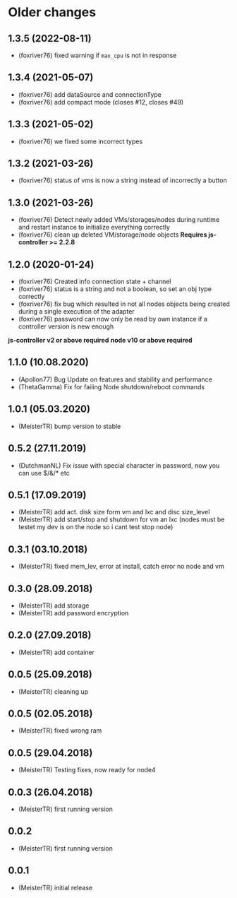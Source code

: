 # Older changes
## 1.3.5 (2022-08-11)
* (foxriver76) fixed warning if `max_cpu` is not in response

## 1.3.4 (2021-05-07)
* (foxriver76) add dataSource and connectionType
* (foxriver76) add compact mode (closes #12, closes #49)

## 1.3.3 (2021-05-02)
* (foxriver76) we fixed some incorrect types

## 1.3.2 (2021-03-26)
* (foxriver76) status of vms is now a string instead of incorrectly a button

## 1.3.0 (2021-03-26)
* (foxriver76) Detect newly added VMs/storages/nodes during runtime and restart instance to initialize everything correctly
* (foxriver76) clean up deleted VM/storage/node objects
__Requires js-controller >= 2.2.8__

## 1.2.0 (2020-01-24)
* (foxriver76) Created info connection state + channel
* (foxriver76) status is a string and not a boolean, so set an obj type correctly
* (foxriver76) fix bug which resulted in not all nodes objects being created during a single execution of the adapter
* (foxriver76) password can now only be read by own instance if a controller version is new enough

__js-controller v2  or above required__
__node v10 or above required__

## 1.1.0 (10.08.2020)
* (Apollon77) Bug Update on features and stability and performance
* (ThetaGamma) Fix for failing Node shutdown/reboot commands

## 1.0.1 (05.03.2020)
* (MeisterTR) bump version to stable

## 0.5.2 (27.11.2019)
* (DutchmanNL) Fix issue with special character in password, now you can use $/&/* etc

## 0.5.1 (17.09.2019)
* (MeisterTR) add act. disk size form vm and lxc and disc size_level
* (MeisterTR) add start/stop and shutdown for vm an lxc (nodes must be testet my dev is on the node so i cant test stop node)

## 0.3.1 (03.10.2018)
* (MeisterTR) fixed mem_lev, error at install, catch error no node and vm

## 0.3.0 (28.09.2018)
* (MeisterTR) add storage
* (MeisterTR) add password encryption

## 0.2.0 (27.09.2018)
* (MeisterTR) add container

## 0.0.5 (25.09.2018)
* (MeisterTR) cleaning up

## 0.0.5 (02.05.2018)
* (MeisterTR) fixed wrong ram

## 0.0.5 (29.04.2018)
* (MeisterTR) Testing fixes, now ready for node4

## 0.0.3 (26.04.2018)
* (MeisterTR) first running version

## 0.0.2
* (MeisterTR) first running version

## 0.0.1
* (MeisterTR) initial release
